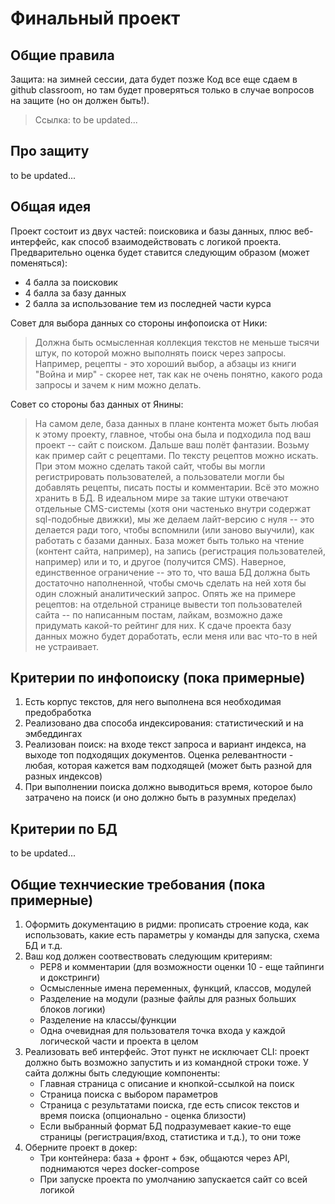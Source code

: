 # Финальный проект
## Общие правила
Защита: на зимней сессии, дата будет позже
Код все еще сдаем в github classroom, но там будет проверяться только в случае вопросов на защите (но он должен быть!).

> Ссылка: to be updated...

## Про защиту
to be updated... 

## Общая идея
Проект состоит из двух частей: поисковика и базы данных, плюс веб-интерфейс, как способ взаимодействовать с логикой проекта. Предварительно оценка будет ставится следующим образом (может поменяться): 
- 4 балла за поисковик
- 4 балла за базу данных
- 2 балла за использование тем из последней части курса 

Совет для выбора данных со стороны инфопоиска от Ники: 
> Должна быть осмысленная коллекция текстов не меньше тысячи штук, по которой можно выполнять поиск через запросы. Например, рецепты - это хороший выбор, а абзацы из книги "Война и мир" - скорее нет, так как не очень понятно, какого рода запросы и зачем к ним можно делать.

Совет со стороны баз данных от Янины: 
> На самом деле, база данных в плане контента может быть любая к этому проекту, главное, чтобы она была и подходила под ваш проект -- сайт с поиском. Дальше ваш полёт фантазии.
Возьму как пример сайт с рецептами. По тексту рецептов можно искать. При этом можно сделать такой сайт, чтобы вы могли регистрировать пользователей, а пользователи могли бы добавлять рецепты, писать посты и комментарии. Всё это можно хранить в БД. В идеальном мире за такие штуки отвечают отдельные CMS-системы (хотя они частенько внутри содержат sql-подобные движки), мы же делаем лайт-версию с нуля -- это делается ради того, чтобы вспомнили (или заново выучили), как работать с базами данных.
> База может быть только на чтение (контент сайта, например), на запись (регистрация пользователей, например) или и то, и другое (получится CMS).
Наверное, единственное ограничение -- это то, что ваша БД должна быть достаточно наполненной, чтобы смочь сделать на ней хотя бы один сложный аналитический запрос. Опять же на примере рецептов: на отдельной странице вывести топ пользователей сайта -- по написанным постам, лайкам, возможно даже придумать какой-то рейтинг для них.
> К сдаче проекта базу данных можно будет доработать, если меня или вас что-то в ней не устраивает.
 
## Критерии по инфопоиску (пока примерные)
1. Есть корпус текстов, для него выполнена вся необходимая предобработка
2. Реализовано два способа индексирования: статистический и на эмбеддингах
3. Реализован поиск: на входе текст запроса и вариант индекса, на выходе топ подходящих документов. Оценка релевантности - любая, которая кажется вам подходящей (может быть разной для разных индексов)
4. При выполнении поиска должно выводиться время, которое было затрачено на поиск (и оно должно быть в разумных пределах)

## Критерии по БД
to be updated...

## Общие технчиеские требования (пока примерные)
1. Оформить документацию в ридми: прописать строение кода, как использовать, какие есть параметры у команды для запуска, схема БД и т.д.
2. Ваш код должен соотвествовать следующим критериям:
    - PEP8 и комментарии (для возможности оценки 10 - еще тайпинги и докстринги)
    - Осмысленные имена переменных, функций, классов, модулей
    - Разделение на модули (разные файлы для разных больших блоков логики)
    - Разделение на классы/функции
    - Одна очевидная для пользователя точка входа у каждой логической части и проекта в целом
3. Реализовать веб интерфейс. Этот пункт не исключает CLI: проект должно быть возможно запустить и из командной строки тоже. У сайта должны быть следующие компоненты:
      - Главная страница с описание и кнопкой-ссылкой на поиск
      - Страница поиска с выбором параметров
      - Страница с результатами поиска, где есть список текстов и время поиска (опционально - оценка близости)
      - Если выбранный формат БД подразумевает какие-то еще страницы (регистрация/вход, статистика и т.д.), то они тоже
4. Оберните проект в докер:
      - Три контейнера: база + фронт + бэк, общаются через API, поднимаются через docker-compose
      - При запуске проекта по умолчанию запускается сайт со всей логикой
